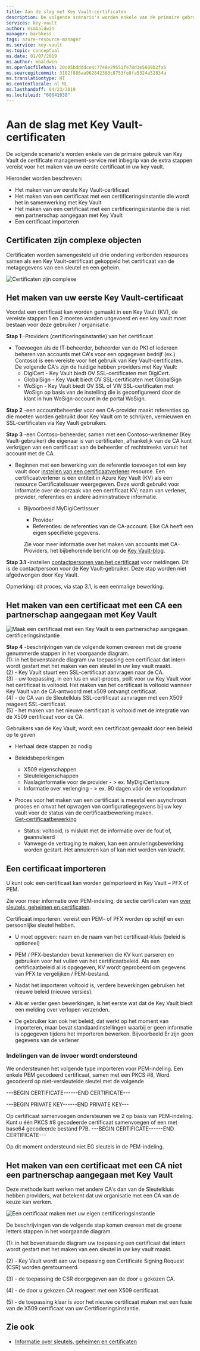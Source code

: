 ```yaml
---
title: Aan de slag met Key Vault-certificaten
description: De volgende scenario's worden enkele van de primaire gebruik van Key Vault de certificate management-service met inbegrip van de extra stappen vereist voor het maken van uw eerste certificaat in uw key vault.
services: key-vault
author: msmbaldwin
manager: barbkess
tags: azure-resource-manager
ms.service: key-vault
ms.topic: conceptual
ms.date: 01/07/2019
ms.author: mbaldwin
ms.openlocfilehash: 20c05bddddce4c7748e29551fe78d3e5609b2fa5
ms.sourcegitcommit: 3102f886aa962842303c8753fe8fa5324a52834a
ms.translationtype: HT
ms.contentlocale: nl-NL
ms.lasthandoff: 04/23/2019
ms.locfileid: "60641038"
---
```

# <a name="get-started-with-key-vault-certificates"></a>Aan de slag met Key Vault-certificaten
De volgende scenario's worden enkele van de primaire gebruik van Key Vault de certificate management-service met inbegrip van de extra stappen vereist voor het maken van uw eerste certificaat in uw key vault.

Hieronder worden beschreven:
- Het maken van uw eerste Key Vault-certificaat
- Het maken van een certificaat met een certificeringsinstantie die wordt het in samenwerking met Key Vault
- Het maken van een certificaat met een certificeringsinstantie die is niet een partnerschap aangegaan met Key Vault
- Een certificaat importeren

## <a name="certificates-are-complex-objects"></a>Certificaten zijn complexe objecten
Certificaten worden samengesteld uit drie onderling verbonden resources samen als een Key Vault-certificaat gekoppeld het certificaat van de metagegevens van een sleutel en een geheim.


![Certificaten zijn complexe](media/azure-key-vault.png)


## <a name="creating-your-first-key-vault-certificate"></a>Het maken van uw eerste Key Vault-certificaat  
 Voordat een certificaat kan worden gemaakt in een Key Vault (KV), de vereiste stappen 1 en 2 moeten worden uitgevoerd en een key vault moet bestaan voor deze gebruiker / organisatie.  

**Stap 1** -Providers (certificeringsinstantie) van het certificaat  
-   Toevoegen als de IT-beheerder, beheerder van de PKI of iedereen beheren van accounts met CA's voor een opgegeven bedrijf (ex.) Contoso) is een vereiste voor het gebruik van Key Vault-certificaten.  
    De volgende CA's zijn de huidige hebben providers met Key Vault:  
    -   DigiCert - Key Vault biedt OV SSL-certificaten met DigiCert.  
    -   GlobalSign - Key Vault biedt OV SSL-certificaten met GlobalSign  
    -   WoSign - Key Vault biedt OV SSL of VW SSL-certificaten met WoSign op basis van de instelling die is geconfigureerd door de klant in hun WoSign-account in de portal WoSign.  

**Stap 2** -een accountbeheerder voor een CA-provider maakt referenties op die moeten worden gebruikt door Key Vault om te schrijven, vernieuwen en SSL-certificaten via Key Vault gebruiken.

**Stap 3** -een Contoso-beheerder, samen met een Contoso-werknemer (Key Vault-gebruiker) die eigenaar is van certificaten, afhankelijk van de CA kunt verkrijgen van een certificaat van de beheerder of rechtstreeks vanuit het account met de CA.  

- Beginnen met een bewerking van de referentie toevoegen tot een key vault door [instellen van een certificaatverlener](/rest/api/keyvault/setcertificateissuer/setcertificateissuer) resource. Een certificaatverlener is een entiteit in Azure Key Vault (KV) als een resource CertificateIssuer weergegeven. Deze wordt gebruikt voor informatie over de oorzaak van een certificaat KV; naam van verlener, provider, referenties en andere administratieve informatie.
  - Bijvoorbeeld MyDigiCertIssuer  
    -   Provider  
    -   Referenties: de referenties van de CA-account. Elke CA heeft een eigen specifieke gegevens.  

    Zie voor meer informatie over het maken van accounts met CA-Providers, het bijbehorende bericht op de [Key Vault-blog](https://aka.ms/kvcertsblog).  

**Stap 3.1** -instellen [contactpersonen van het certificaat](/rest/api/keyvault/setcertificatecontacts/setcertificatecontacts) voor meldingen. Dit is de contactpersoon voor de Key Vault-gebruiker. Deze stap worden niet afgedwongen door Key Vault.  

Opmerking: dit proces, via stap 3.1, is een eenmalige bewerking.  

## <a name="creating-a-certificate-with-a-ca-partnered-with-key-vault"></a>Het maken van een certificaat met een CA een partnerschap aangegaan met Key Vault

![Maak een certificaat met een Key Vault is een partnerschap aangegaan certificeringsinstantie](media/certificate-authority-2.png)

**Stap 4** -beschrijvingen van de volgende komen overeen met de groene genummerde stappen in het voorgaande diagram.  
  (1): in het bovenstaande diagram uw toepassing een certificaat dat intern wordt gestart met het maken van een sleutel in uw key vault maakt.  
  (2) - Key Vault stuurt een SSL-certificaat aanvragen naar de CA.  
  (3) - uw toepassing, in een lus en wait-proces, pollt voor uw Key Vault voor het certificaat is voltooid. Het maken van het certificaat is voltooid wanneer Key Vault van de CA-antwoord met x509 ontvangt certificaat.  
  (4) - de CA van de Sleutelkluis SSL-certificaat aanvragen met een X509 reageert SSL-certificaat.  
  (5) - het maken van het nieuwe certificaat is voltooid met de integratie van de X509 certificaat voor de CA.  

  Gebruikers van de Key Vault, wordt een certificaat gemaakt door een beleid op te geven

  -   Herhaal deze stappen zo nodig  
  -   Beleidsbeperkingen  
      -   X509 eigenschappen  
      -   Sleuteleigenschappen  
      -   Naslaginformatie voor de provider - > ex. MyDigiCertIssure  
      -   Informatie over verlenging - > ex. 90 dagen vóór de verloopdatum  

  - Proces voor het maken van een certificaat is meestal een asynchroon proces en omvat het opvragen van configuratiegegevens bij uw key vault voor de status van de certificaatbewerking maken.  
[Get-certificaatbewerking](/rest/api/keyvault/getcertificateoperation/getcertificateoperation)  
      -   Status: voltooid, is mislukt met de informatie over de fout of, geannuleerd  
      -   Vanwege de vertraging te maken, kan een annuleringsbewerking worden gestart. Het annuleren kan of kan niet worden van kracht.  

## <a name="import-a-certificate"></a>Een certificaat importeren  
 U kunt ook: een certificaat kan worden geïmporteerd in Key Vault – PFX of PEM.  

 Zie voor meer informatie over PEM-indeling, de sectie certificaten van [over sleutels, geheimen en certificaten](about-keys-secrets-and-certificates.md).  

 Certificaat importeren: vereist een PEM- of PFX worden op schijf en een persoonlijke sleutel hebben. 
-   U moet opgeven: naam en de naam van het certificaat-kluis (beleid is optioneel)

-   PEM / PFX-bestanden bevat kenmerken die KV kunt parseren en gebruiken voor het vullen van het certificaatbeleid. Als een certificaatbeleid al is opgegeven, KV wordt geprobeerd om gegevens van PFX te vergelijken / PEM-bestand.  

-   Nadat het importeren voltooid is, verdere bewerkingen gebruiken het nieuwe beleid (nieuwe versies).  

-   Als er verder geen bewerkingen, is het eerste wat dat de Key Vault biedt een melding over verlopen verzenden. 

-   De gebruiker kan ook het beleid, dat werkt op het moment van importeren, maar bevat standaardinstellingen waarbij er geen informatie is opgegeven tijdens het importeren bewerken. Bijvoorbeeld Er zijn geen gegevens van de verlener  

### <a name="formats-of-import-we-support"></a>Indelingen van de invoer wordt ondersteund
We ondersteunen het volgende type importeren voor PEM-indeling. Een enkele PEM gecodeerd certificaat, samen met een PKCS #8, Word gecodeerd op niet-versleutelde sleutel met de volgende

---BEGIN CERTIFICATE------END CERTIFICATE---

---BEGIN PRIVATE KEY------END PRIVATE KEY---

Op certificaat samenvoegen ondersteunen we 2 op basis van PEM-indeling. Kunt u één PKCS #8 gecodeerde certificaat samenvoegen of een met base64 gecodeerde bestand P7B. ---BEGIN CERTIFICATE------END CERTIFICATE---

Op dit moment ondersteund niet EG sleutels in de PEM-indeling.

## <a name="creating-a-certificate-with-a-ca-not-partnered-with-key-vault"></a>Het maken van een certificaat met een CA niet een partnerschap aangegaan met Key Vault  
 Deze methode kunt werken met andere CA's dan van de Sleutelkluis hebben providers, wat betekent dat uw organisatie met een CA van de keuze kan werken.  

![Een certificaat maken met uw eigen certificeringsinstantie](media/certificate-authority-1.png)  

 De beschrijvingen van de volgende stap komen overeen met de groene letters stappen in het voorgaande diagram.  

  (1): in het bovenstaande diagram uw toepassing een certificaat dat intern wordt gestart met het maken van een sleutel in uw key vault maakt.  

  (2) - Key Vault wordt aan uw toepassing een Certificate Signing Request (CSR) worden geretourneerd.  

  (3) - de toepassing de CSR doorgegeven aan de door u gekozen CA.  

  (4) - de door u gekozen CA reageert met een X509 certificaat.  

  (5) - de toepassing klaar is voor het nieuwe certificaat maken met een fusie van de X509 certificaat van uw Certificeringsinstantie.

## <a name="see-also"></a>Zie ook

- [Informatie over sleutels, geheimen en certificaten](about-keys-secrets-and-certificates.md)
